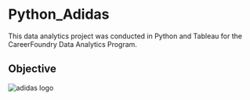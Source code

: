 # Python_Adidas
This data analytics project was conducted in Python and Tableau for the CareerFoundry Data Analytics Program.

## Objective
![adidas logo](https://github.com/rdurand99/Python_Adidas/assets/136758167/5cbe7440-3860-434c-b890-5d7eee5f9bf0)
